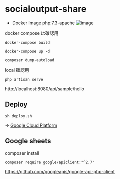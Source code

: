 # socialoutput-share

- Docker Image php:7.3-apache
![image](https://user-images.githubusercontent.com/45552269/92730864-52129f80-f3af-11ea-865b-5e1d99d8c2df.png)

docker compose は確認用
```
docker-compose build
```
```
docker-compose up -d
```
```
composer dump-autoload
```

local 確認用
```
php artisan serve
```
http://localhost:8080/api/sample/hello

## Deploy
```
sh deploy.sh
```
→ [Google Cloud Platform](https://console.cloud.google.com/)

## Google sheets
composer install
```
composer require google/apiclient:"^2.7"
```
https://github.com/googleapis/google-api-php-client

